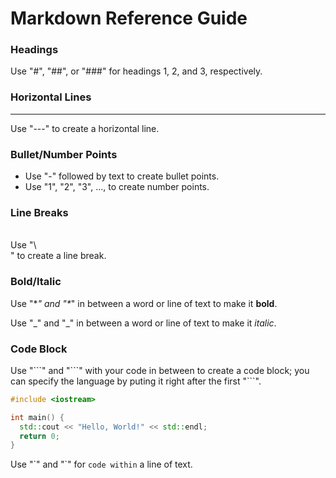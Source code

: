 # Markdown Reference Guide

### Headings

Use "#", "##", or "###" for headings 1, 2, and 3, respectively.

### Horizontal Lines
---
Use "---" to create a horizontal line.

### Bullet/Number Points

- Use "-" followed by text to create bullet points.
- Use "1", "2", "3", ..., to create number points.

### Line Breaks

<br>
Use "\<br>" to create a line break.

### Bold/Italic

Use "\**" and "\**" in between a word or line of text to make it **bold**.

Use "\_" and "\_" in between a word or line of text to make it _italic_.


### Code Block

Use "\```" and "\```" with your code in between to create a code block; you can specify the language by puting it right after the first "```".

```cpp
#include <iostream>

int main() {
  std::cout << "Hello, World!" << std::endl;
  return 0;
}
```

Use "\`" and "\`" for `code within` a line of text.


